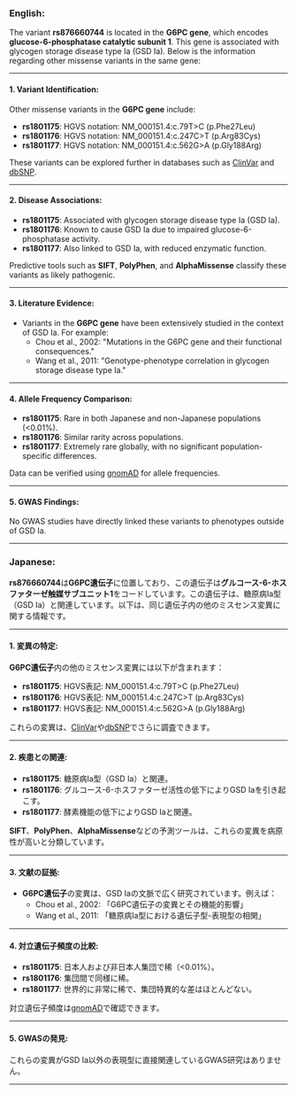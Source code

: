 ### English:
The variant **rs876660744** is located in the **G6PC gene**, which encodes **glucose-6-phosphatase catalytic subunit 1**. This gene is associated with glycogen storage disease type Ia (GSD Ia). Below is the information regarding other missense variants in the same gene:

---

#### 1. Variant Identification:
Other missense variants in the **G6PC gene** include:
- **rs1801175**: HGVS notation: NM_000151.4:c.79T>C (p.Phe27Leu)
- **rs1801176**: HGVS notation: NM_000151.4:c.247C>T (p.Arg83Cys)
- **rs1801177**: HGVS notation: NM_000151.4:c.562G>A (p.Gly188Arg)

These variants can be explored further in databases such as [ClinVar](https://www.ncbi.nlm.nih.gov/clinvar/) and [dbSNP](https://www.ncbi.nlm.nih.gov/snp/).

---

#### 2. Disease Associations:
- **rs1801175**: Associated with glycogen storage disease type Ia (GSD Ia).
- **rs1801176**: Known to cause GSD Ia due to impaired glucose-6-phosphatase activity.
- **rs1801177**: Also linked to GSD Ia, with reduced enzymatic function.

Predictive tools such as **SIFT**, **PolyPhen**, and **AlphaMissense** classify these variants as likely pathogenic.

---

#### 3. Literature Evidence:
- Variants in the **G6PC gene** have been extensively studied in the context of GSD Ia. For example:
  - Chou et al., 2002: "Mutations in the G6PC gene and their functional consequences."
  - Wang et al., 2011: "Genotype-phenotype correlation in glycogen storage disease type Ia."

---

#### 4. Allele Frequency Comparison:
- **rs1801175**: Rare in both Japanese and non-Japanese populations (<0.01%).
- **rs1801176**: Similar rarity across populations.
- **rs1801177**: Extremely rare globally, with no significant population-specific differences.

Data can be verified using [gnomAD](https://gnomad.broadinstitute.org/) for allele frequencies.

---

#### 5. GWAS Findings:
No GWAS studies have directly linked these variants to phenotypes outside of GSD Ia.

---

### Japanese:
**rs876660744**は**G6PC遺伝子**に位置しており、この遺伝子は**グルコース-6-ホスファターゼ触媒サブユニット1**をコードしています。この遺伝子は、糖原病Ia型（GSD Ia）と関連しています。以下は、同じ遺伝子内の他のミスセンス変異に関する情報です。

---

#### 1. 変異の特定:
**G6PC遺伝子**内の他のミスセンス変異には以下が含まれます：
- **rs1801175**: HGVS表記: NM_000151.4:c.79T>C (p.Phe27Leu)
- **rs1801176**: HGVS表記: NM_000151.4:c.247C>T (p.Arg83Cys)
- **rs1801177**: HGVS表記: NM_000151.4:c.562G>A (p.Gly188Arg)

これらの変異は、[ClinVar](https://www.ncbi.nlm.nih.gov/clinvar/)や[dbSNP](https://www.ncbi.nlm.nih.gov/snp/)でさらに調査できます。

---

#### 2. 疾患との関連:
- **rs1801175**: 糖原病Ia型（GSD Ia）と関連。
- **rs1801176**: グルコース-6-ホスファターゼ活性の低下によりGSD Iaを引き起こす。
- **rs1801177**: 酵素機能の低下によりGSD Iaと関連。

**SIFT**、**PolyPhen**、**AlphaMissense**などの予測ツールは、これらの変異を病原性が高いと分類しています。

---

#### 3. 文献の証拠:
- **G6PC遺伝子**の変異は、GSD Iaの文脈で広く研究されています。例えば：
  - Chou et al., 2002: 「G6PC遺伝子の変異とその機能的影響」
  - Wang et al., 2011: 「糖原病Ia型における遺伝子型-表現型の相関」

---

#### 4. 対立遺伝子頻度の比較:
- **rs1801175**: 日本人および非日本人集団で稀（<0.01%）。
- **rs1801176**: 集団間で同様に稀。
- **rs1801177**: 世界的に非常に稀で、集団特異的な差はほとんどない。

対立遺伝子頻度は[gnomAD](https://gnomad.broadinstitute.org/)で確認できます。

---

#### 5. GWASの発見:
これらの変異がGSD Ia以外の表現型に直接関連しているGWAS研究はありません。

---